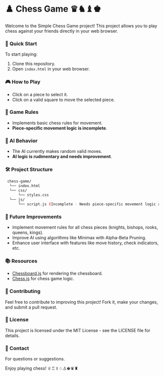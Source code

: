 # ♟️ Chess Game ♛♞♝♚

Welcome to the Simple Chess Game project! This project allows you to play chess against your friends directly in your web browser.

### 🚀 Quick Start

To start playing:

1. Clone this repository.
2. Open `index.html` in your web browser.

### 🎮 How to Play

- Click on a piece to select it.
- Click on a valid square to move the selected piece.

### 📜 Game Rules

- Implements basic chess rules for movement.
- **Piece-specific movement logic is incomplete**.

### 🤖 AI Behavior

- The AI currently makes random valid moves.
- **AI logic is rudimentary and needs improvement**.

### 🛠️ Project Structure
  ```sh
   chess-game/
    └── index.html
    └── css/
        └── styles.css
    └── js/
        └── script.js (Incomplete - Needs piece-specific movement logic and improved AI)
   ```

### 🌟 Future Improvements

- Implement movement rules for all chess pieces (knights, bishops, rooks, queens, kings).
- Improve AI using algorithms like Minimax with Alpha-Beta Pruning.
- Enhance user interface with features like move history, check indicators, etc.

### 📚 Resources

- [Chessboard.js](https://chessboardjs.com/) for rendering the chessboard.
- [Chess.js](https://github.com/jhlywa/chess.js/) for chess game logic.

### 📝 Contributing

Feel free to contribute to improving this project! Fork it, make your changes, and submit a pull request.

### 📄 License

This project is licensed under the MIT License - see the LICENSE file for details.

### 📧 Contact

For questions or suggestions.

Enjoy playing chess! ♕♖♗♘♙♚♛♜

